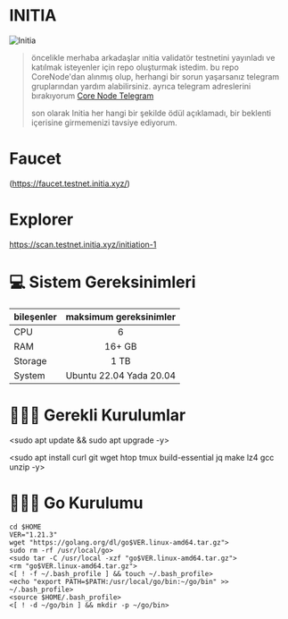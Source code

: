 #                       INITIA
![Initia](https://github.com/Cigilipap/Initia-repo/assets/108762371/24cdc568-019c-48df-b72e-d8f126963780)
> öncelikle merhaba arkadaşlar ınitia validatör testnetini yayınladı ve katılmak isteyenler için repo oluşturmak istedim. bu repo CoreNode'dan alınmış olup, herhangi bir sorun yaşarsanız telegram gruplarından yardım alabilirsiniz. ayrıca telegram adreslerini bırakıyorum
[Core Node Telegram](https://t.me/corenodechat)
> 
> son olarak Initia her hangi bir şekilde ödül açıklamadı, bir beklenti içerisine girmemenizi tavsiye ediyorum.
# Faucet
(https://faucet.testnet.initia.xyz/)

# Explorer
https://scan.testnet.initia.xyz/initiation-1

# 💻 Sistem Gereksinimleri
| bileşenler    | maksimum gereksinimler |        
| ------------- | :--------------------: |
| CPU           | 6                      |
| RAM           | 16+ GB                 |
| Storage       | 1 TB                   |
| System        | Ubuntu 22.04 Yada 20.04|

# 🧑🏻‍💻 Gerekli Kurulumlar
<sudo apt update && sudo apt upgrade -y>

<sudo apt install curl git wget htop tmux build-essential jq make lz4 gcc unzip -y>

# 🧑🏻‍💻 Go Kurulumu
```console
cd $HOME
VER="1.21.3"
wget "https://golang.org/dl/go$VER.linux-amd64.tar.gz">
sudo rm -rf /usr/local/go>
<sudo tar -C /usr/local -xzf "go$VER.linux-amd64.tar.gz">
<rm "go$VER.linux-amd64.tar.gz">
<[ ! -f ~/.bash_profile ] && touch ~/.bash_profile>
<echo "export PATH=$PATH:/usr/local/go/bin:~/go/bin" >> ~/.bash_profile>
<source $HOME/.bash_profile>
<[ ! -d ~/go/bin ] && mkdir -p ~/go/bin>


